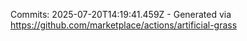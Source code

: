 Commits: 2025-07-20T14:19:41.459Z - Generated via https://github.com/marketplace/actions/artificial-grass
<br>

